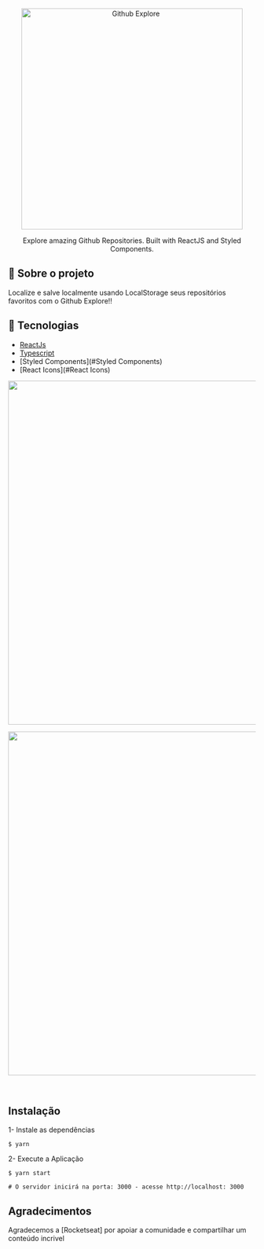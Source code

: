 <br />
<p align="center">
  <a>
    <img alt="Github Explore" title="Github Explore" src="../../logo.svg" width="450">
  </a>
</p>

<p align="center">
  Explore amazing Github Repositories. Built with ReactJS and Styled Components.
</p>


## 🚀 Sobre o projeto

Localize e salve localmente usando LocalStorage seus repositórios favoritos com o Github Explore!!

## 🔨 Tecnologias

- [ReactJs](#ReactJs)
- [Typescript](#Typescript)
- [Styled Components](#Styled Components)
- [React Icons](#React Icons)




<p align="center">
  <img src = "../../assets/githubExplore.png" width=700>
</p>

<p align="center">
  <img src = "../../assets/githubExplore1.png" width=700>
</p>

<br>

## Instalação

1- Instale as dependências
```
$ yarn
```
2- Execute a Aplicação
```
$ yarn start

# O servidor inicirá na porta: 3000 - acesse http://localhost: 3000
```


## Agradecimentos

Agradecemos a [Rocketseat] por apoiar a comunidade e compartilhar um conteúdo incrivel
